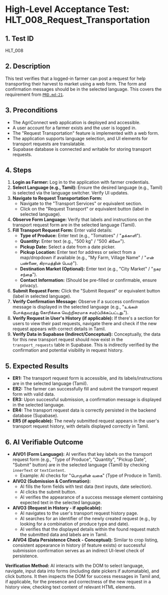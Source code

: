# High-Level Acceptance Test: HLT_008_Request_Transportation

## 1. Test ID
HLT_008

## 2. Description
This test verifies that a logged-in farmer can post a request for help transporting their harvest to market using a web form. The form and confirmation messages should be in the selected language. This covers the requirement from [`PRD.md:21`](docs/PRD.md:21).

## 3. Preconditions
*   The AgriConnect web application is deployed and accessible.
*   A user account for a farmer exists and the user is logged in.
*   The "Request Transportation" feature is implemented with a web form.
*   The application supports language selection, and UI elements for transport requests are translatable.
*   Supabase database is connected and writable for storing transport requests.

## 4. Steps

1.  **Login as Farmer:** Log in to the application with farmer credentials.
2.  **Select Language (e.g., Tamil):** Ensure the desired language (e.g., Tamil) is selected via the language switcher. Verify UI updates.
3.  **Navigate to Request Transportation Form:**
    *   Navigate to the "Transport Services" or equivalent section.
    *   Click on the "Request Transport" or equivalent button (label in selected language).
4.  **Observe Form Language:** Verify that labels and instructions on the transport request form are in the selected language (Tamil).
5.  **Fill Transport Request Form:** Enter valid details:
    *   **Type of Produce:** Enter text (e.g., "Tomatoes" / "தக்காளி").
    *   **Quantity:** Enter text (e.g., "500 kg" / "500 கிலோ").
    *   **Pickup Date:** Select a date from a date picker.
    *   **Pickup Location:** Enter text for address or select from a map/dropdown if available (e.g., "My Farm, Village Name" / "என் பண்ணை, கிராமத்தின் பெயர்").
    *   **Destination Market (Optional):** Enter text (e.g., "City Market" / "நகர சந்தை").
    *   **Contact Information:** (Should be pre-filled or confirmable, ensure privacy).
6.  **Submit Request Form:** Click the "Submit Request" or equivalent button (label in selected language).
7.  **Verify Confirmation Message:** Observe if a success confirmation message is displayed in the selected language (e.g., "உங்கள் போக்குவரத்து கோரிக்கை வெற்றிகரமாக சமர்ப்பிக்கப்பட்டது.").
8.  **Verify Request in User's History (if applicable):** If there's a section for users to view their past requests, navigate there and check if the new request appears with correct details in Tamil.
9.  **Verify Data in Supabase (Indirect/Conceptual):** Conceptually, the data for this new transport request should now exist in the `transport_requests` table in Supabase. This is indirectly verified by the confirmation and potential visibility in request history.

## 5. Expected Results

*   **ER1:** The transport request form is accessible, and its labels/instructions are in the selected language (Tamil).
*   **ER2:** The farmer can successfully fill and submit the transport request form with valid data.
*   **ER3:** Upon successful submission, a confirmation message is displayed in the selected language.
*   **ER4:** The transport request data is correctly persisted in the backend database (Supabase).
*   **ER5 (if applicable):** The newly submitted request appears in the user's transport request history, with details displayed correctly in Tamil.

## 6. AI Verifiable Outcome

*   **AIVO1 (Form Language):** AI verifies that key labels on the transport request form (e.g., "Type of Produce", "Quantity", "Pickup Date", "Submit" button) are in the selected language (Tamil) by checking `innerText` or `textContent`.
    *   Example: AI checks for "பொருளின் வகை" (Type of Produce in Tamil).
*   **AIVO2 (Submission & Confirmation):**
    *   AI fills the form fields with test data (text inputs, date selection).
    *   AI clicks the submit button.
    *   AI verifies the appearance of a success message element containing expected text in the selected language.
*   **AIVO3 (Request in History - if applicable):**
    *   AI navigates to the user's transport request history page.
    *   AI searches for an identifier of the newly created request (e.g., by looking for a combination of produce type and date).
    *   AI verifies that the displayed details within the found request match the submitted data and labels are in Tamil.
*   **AIVO4 (Data Persistence Check - Conceptual):** Similar to crop listing, consistent appearance in history (if feature exists) or successful submission confirmation serves as an indirect UI-level check of persistence.

**Verification Method:** AI interacts with the DOM to select language, navigate, input data into forms (including date pickers if automatable), and click buttons. It then inspects the DOM for success messages in Tamil and, if applicable, for the presence and correctness of the new request in a history view, checking text content of relevant HTML elements.